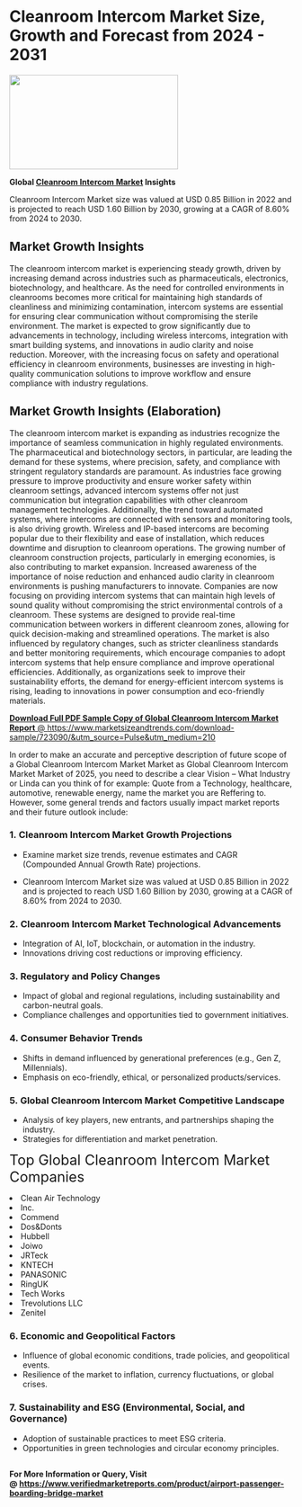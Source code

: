 <H1>Cleanroom Intercom Market Size, Growth and Forecast from 2024 - 2031</H1><img class="aligncenter size-medium wp-image-584254" src="https://thirdeyenews.in/wp-content/uploads/2024/09/Global-Market-Research-300x168.jpeg" alt="" width="300" height="168" /><p><strong>Global&nbsp;<a href="https://www.marketsizeandtrends.com/download-sample/723090/&amp;utm_source=Pulse&amp;utm_medium=210">Cleanroom Intercom Market</a> Insights</strong></p><p>Cleanroom Intercom Market size was valued at USD 0.85 Billion in 2022 and is projected to reach USD 1.60 Billion by 2030, growing at a CAGR of 8.60% from 2024 to 2030.</p><p><h2>Market Growth Insights</h2> <p>The cleanroom intercom market is experiencing steady growth, driven by increasing demand across industries such as pharmaceuticals, electronics, biotechnology, and healthcare. As the need for controlled environments in cleanrooms becomes more critical for maintaining high standards of cleanliness and minimizing contamination, intercom systems are essential for ensuring clear communication without compromising the sterile environment. The market is expected to grow significantly due to advancements in technology, including wireless intercoms, integration with smart building systems, and innovations in audio clarity and noise reduction. Moreover, with the increasing focus on safety and operational efficiency in cleanroom environments, businesses are investing in high-quality communication solutions to improve workflow and ensure compliance with industry regulations. <a href="#"></a> <h2>Market Growth Insights (Elaboration)</h2> <p>The cleanroom intercom market is expanding as industries recognize the importance of seamless communication in highly regulated environments. The pharmaceutical and biotechnology sectors, in particular, are leading the demand for these systems, where precision, safety, and compliance with stringent regulatory standards are paramount. As industries face growing pressure to improve productivity and ensure worker safety within cleanroom settings, advanced intercom systems offer not just communication but integration capabilities with other cleanroom management technologies. Additionally, the trend toward automated systems, where intercoms are connected with sensors and monitoring tools, is also driving growth. Wireless and IP-based intercoms are becoming popular due to their flexibility and ease of installation, which reduces downtime and disruption to cleanroom operations. The growing number of cleanroom construction projects, particularly in emerging economies, is also contributing to market expansion. Increased awareness of the importance of noise reduction and enhanced audio clarity in cleanroom environments is pushing manufacturers to innovate. Companies are now focusing on providing intercom systems that can maintain high levels of sound quality without compromising the strict environmental controls of a cleanroom. These systems are designed to provide real-time communication between workers in different cleanroom zones, allowing for quick decision-making and streamlined operations. The market is also influenced by regulatory changes, such as stricter cleanliness standards and better monitoring requirements, which encourage companies to adopt intercom systems that help ensure compliance and improve operational efficiencies. Additionally, as organizations seek to improve their sustainability efforts, the demand for energy-efficient intercom systems is rising, leading to innovations in power consumption and eco-friendly materials. <p><a href="#"></p><p><span class=""><strong>Download Full PDF Sample Copy of Global Cleanroom Intercom Market Report</strong> @ <a href="https://www.marketsizeandtrends.com/download-sample/723090/&amp;utm_source=Pulse&amp;utm_medium=210" target="_blank">https://www.marketsizeandtrends.com/download-sample/723090/&amp;utm_source=Pulse&amp;utm_medium=210</a></span></p><p>In order to make an accurate and perceptive description of future scope of a Global&nbsp;Cleanroom Intercom Market Market as Global&nbsp;Cleanroom Intercom Market Market of 2025, you need to describe a clear Vision &ndash; What Industry or Linda can you think of for example: Quote from a Technology, healthcare, automotive, renewable energy, name the market you are Reffering to. However, some general trends and factors usually impact market reports and their future outlook include:</p><h3>1.&nbsp;<strong>Cleanroom Intercom Market Growth Projections</strong></h3><ul><li>Examine market size trends, revenue estimates and CAGR (Compounded Annual Growth Rate) projections.</li><li><p>Cleanroom Intercom Market size was valued at USD 0.85 Billion in 2022 and is projected to reach USD 1.60 Billion by 2030, growing at a CAGR of 8.60% from 2024 to 2030.</p></li></ul><h3>2.&nbsp;<strong>Cleanroom Intercom Market Technological Advancements</strong></h3><ul><li>Integration of AI, IoT, blockchain, or automation in the industry.</li><li>Innovations driving cost reductions or improving efficiency.</li></ul><h3>3.&nbsp;<strong>Regulatory and Policy Changes</strong></h3><ul><li>Impact of global and regional regulations, including sustainability and carbon-neutral goals.</li><li>Compliance challenges and opportunities tied to government initiatives.</li></ul><h3>4.&nbsp;<strong>Consumer Behavior Trends</strong></h3><ul><li>Shifts in demand influenced by generational preferences (e.g., Gen Z, Millennials).</li><li>Emphasis on eco-friendly, ethical, or personalized products/services.</li></ul><h3>5.&nbsp;<strong>Global Cleanroom Intercom Market Competitive Landscape</strong></h3><ul><li>Analysis of key players, new entrants, and partnerships shaping the industry.</li><li>Strategies for differentiation and market penetration.</li></ul><p data-pm-slice="1 1 []"><span style="color: inherit; font-family: inherit; font-size: 25px;">Top Global Cleanroom Intercom Market Companies</span></p><div class="" data-test-id=""><p><li>Clean Air Technology</li><li> Inc.</li><li> Commend</li><li> Dos&Donts</li><li> Hubbell</li><li> Joiwo</li><li> JRTeck</li><li> KNTECH</li><li> PANASONIC</li><li> RingUK</li><li> Tech Works</li><li> Trevolutions LLC</li><li> Zenitel</li></p></div><h3>6.&nbsp;<strong>Economic and Geopolitical Factors</strong></h3><ul><li>Influence of global economic conditions, trade policies, and geopolitical events.</li><li>Resilience of the market to inflation, currency fluctuations, or global crises.</li></ul><h3>7.&nbsp;<strong>Sustainability and ESG (Environmental, Social, and Governance)</strong></h3><ul><li>Adoption of sustainable practices to meet ESG criteria.</li><li>Opportunities in green technologies and circular economy principles.</li></ul><h2><strong style="font-size: 14px;">For More Information or Query, Visit @&nbsp;</strong><a style="background-color: #ffffff; font-size: 14px;" href="https://www.marketsizeandtrends.com/report/cleanroom-intercom-market/" target="_blank">https://www.verifiedmarketreports.com/product/airport-passenger-boarding-bridge-market</a></h2>
